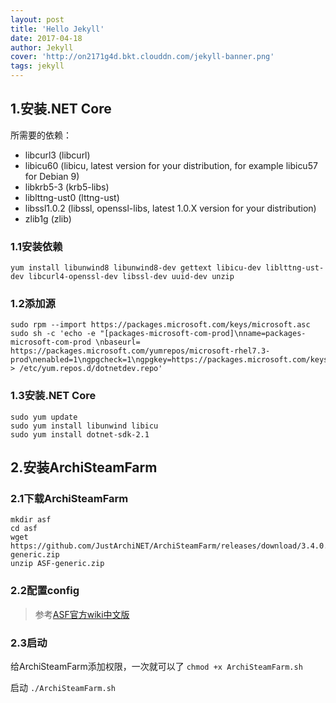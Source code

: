 ```yaml
---
layout: post
title: 'Hello Jekyll'
date: 2017-04-18
author: Jekyll
cover: 'http://on2171g4d.bkt.clouddn.com/jekyll-banner.png'
tags: jekyll
---
```


## 1.安装.NET Core

所需要的依赖：
* libcurl3 (libcurl)
* libicu60 (libicu, latest version for your distribution, for example libicu57 for Debian 9)
* libkrb5-3 (krb5-libs)
* liblttng-ust0 (lttng-ust)
* libssl1.0.2 (libssl, openssl-libs, latest 1.0.X version for your distribution)
* zlib1g (zlib)

### 1.1安装依赖

  `yum install libunwind8 libunwind8-dev gettext libicu-dev liblttng-ust-dev libcurl4-openssl-dev libssl-dev uuid-dev unzip`
  
### 1.2添加源 

  ```
  sudo rpm --import https://packages.microsoft.com/keys/microsoft.asc
  sudo sh -c 'echo -e "[packages-microsoft-com-prod]\nname=packages-microsoft-com-prod \nbaseurl= https://packages.microsoft.com/yumrepos/microsoft-rhel7.3-prod\nenabled=1\ngpgcheck=1\ngpgkey=https://packages.microsoft.com/keys/microsoft.asc" > /etc/yum.repos.d/dotnetdev.repo'
  ```
  
### 1.3安装.NET Core

  ```
  sudo yum update
  sudo yum install libunwind libicu
  sudo yum install dotnet-sdk-2.1
  ```
  
## 2.安装ArchiSteamFarm

### 2.1下载ArchiSteamFarm

  ```
  mkdir asf
  cd asf
  wget https://github.com/JustArchiNET/ArchiSteamFarm/releases/download/3.4.0.7/ASF-generic.zip
  unzip ASF-generic.zip
  ```
  
### 2.2配置config

  > 参考[ASF官方wiki中文版](https://steamcn.com/t187703-1-1)
  
### 2.3启动

  给ArchiSteamFarm添加权限，一次就可以了
  `chmod +x ArchiSteamFarm.sh`
  
  启动
  `./ArchiSteamFarm.sh`
